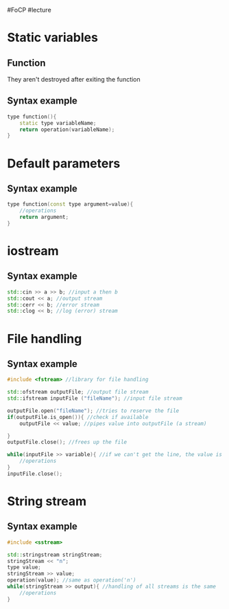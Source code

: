 #FoCP #lecture 

# Static variables
## Function
They aren't destroyed after exiting the function

## Syntax example
```cpp
type function(){
	static type variableName;
	return operation(variableName);
}
```

# Default parameters
## Syntax example
```cpp
type function(const type argument=value){
	//operations
	return argument;
}
```

# iostream
## Syntax example
```cpp
std::cin >> a >> b; //input a then b
std::cout << a; //output stream
std::cerr << b; //error stream
std::clog << b; //log (error) stream
```

# File handling
## Syntax example
```cpp
#include <fstream> //library for file handling

std::ofstream outputFile; //output file stream
std::ifstream inputFile ("fileName"); //input file stream

outputFile.open("fileName"); //tries to reserve the file
if(outputFile.is_open()){ //check if available
	outputFile << value; //pipes value into outputFile (a stream)

}
outputFile.close(); //frees up the file

while(inputFile >> variable){ //if we can't get the line, the value is false
	//operations
}
inputFile.close();
```

# String stream
## Syntax example
```cpp
#include <sstream>

std::stringstream stringStream;
stringStream << "n";
type value;
stringStream >> value;
operation(value); //same as operation('n')
while(stringStream >> output){ //handling of all streams is the same
	//operations
}
```